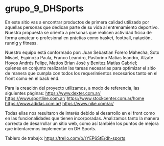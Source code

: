 # grupo_9_DHSports
En este sitio vas a encontrar productos de primera calidad utilizado por aquellas personas que dedican parte de su vida al entrenamiento deportivo. 
Nuestra propuesta se orienta a personas que realicen actividad física de forma amateur o profesional en práctias como basket, football, natación, runnig y fitness. 
  
Nuestro equipo está conformado por: 
Juan Sebastian Forero Mahecha, Soto Misael, Espinoza Paula, Franco Leandro, Pastorino Matias leandro, Alzate Hoyos Andrés Felipe, Mattos Brian José y Benítez Matías Gabriel;  
quienes en conjunto realizarán las tareas necesarias para optimizar el sitio de manera que cumpla con todos los requerimientos necesarios tanto en el front como en el back end.

Para la creación del proyecto utilizamos, a modo de referencia, las siguientes páginas:
https://www.dexter.com.ar/
https://www.sportline.com.ar/
https://www.stockcenter.com.ar/home
https://www.adidas.com.ar/
https://www.nike.com/ar/ 

Todas ellas nos resultaron de interés debido al desarrollo en el front como en las funcionalidades que tienen incorporadas.
Analizamos tanto la manera correcta de desarrollar un sitio web, como así también los puntos de mejora que intentaremos implementar en DH Sports.


Tablero de trabajo: https://trello.com/b/rYEP6StE/dh-sports
